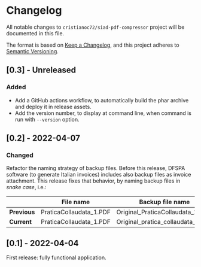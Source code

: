# Changelog
All notable changes to `cristianoc72/siad-pdf-compressor` project will be documented in this file.

The format is based on [Keep a Changelog](https://keepachangelog.com/en/1.0.0/),
and this project adheres to [Semantic Versioning](https://semver.org/spec/v2.0.0.html).

## [0.3] - Unreleased
### Added
-  Add a GitHub actions workflow, to automatically build the phar archive and deploy it in release assets.
-  Add the version number, to display at command line, when command is run with `--version` option.

## [0.2] - 2022-04-07
### Changed
Refactor the naming strategy of backup files.
Before this release, DFSPA software (to generate Italian invoices) includes also backup files as invoice attachment.
This release fixes that behavior, by naming backup files in _snake case_, i.e.:

|               |File name|Backup file name|
|----------|----------|-----------------|
|__Previous__|PraticaCollaudata_1.PDF|Original_PraticaCollaudata_1.PDF|
|__Current__|PraticaCollaudata_1.PDF|Original_pratica_collaudata_1.PDF|

## [0.1] - 2022-04-04
First release: fully functional application.
